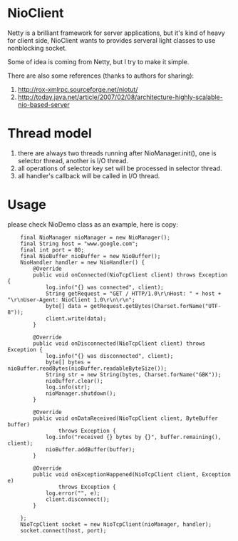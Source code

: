 NioClient
=========

Netty is a brilliant framework for server applications, but it's kind of heavy for client side, NioClient wants to provides serveral light classes to use nonblocking socket.

Some of idea is coming from Netty, but I try to make it simple.

There are also some references (thanks to authors for sharing):

1. http://rox-xmlrpc.sourceforge.net/niotut/
2. http://today.java.net/article/2007/02/08/architecture-highly-scalable-nio-based-server

Thread model
=========
1. there are always two threads running after NioManager.init(), one is selector thread, another is I/O thread.
2. all operations of selector key set will be processed in selector thread.
3. all handler's callback will be called in I/O thread.

Usage
=========
please check NioDemo class as an example, here is copy:

	    final NioManager nioManager = new NioManager();
	    final String host = "www.google.com";
	    final int port = 80;
	    final NioBuffer nioBuffer = new NioBuffer();
	    NioHandler handler = new NioHandler() {
	        @Override
	        public void onConnected(NioTcpClient client) throws Exception {
	            log.info("{} was connected", client);
	            String getRequest = "GET / HTTP/1.0\r\nHost: " + host + "\r\nUser-Agent: NioClient 1.0\r\n\r\n";
	            byte[] data = getRequest.getBytes(Charset.forName("UTF-8"));
	            client.write(data);
	        }

	        @Override
	        public void onDisconnected(NioTcpClient client) throws Exception {
	            log.info("{} was disconnected", client);
	            byte[] bytes = nioBuffer.readBytes(nioBuffer.readableByteSize());
	            String str = new String(bytes, Charset.forName("GBK"));
	            nioBuffer.clear();
	            log.info(str);
	            nioManager.shutdown();
	        }

	        @Override
	        public void onDataReceived(NioTcpClient client, ByteBuffer buffer)
	                throws Exception {
	            log.info("received {} bytes by {}", buffer.remaining(), client);
	            nioBuffer.addBuffer(buffer);
	        }

			@Override
			public void onExceptionHappened(NioTcpClient client, Exception e)
					throws Exception {
				log.error("", e);
	            client.disconnect();
			}

	    };
	    NioTcpClient socket = new NioTcpClient(nioManager, handler);
	    socket.connect(host, port);
